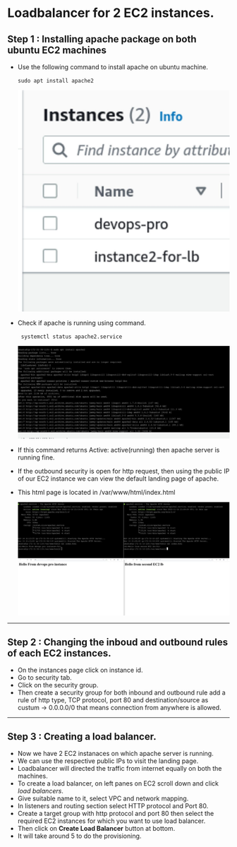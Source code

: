 # Loadbalancer for 2 EC2 instances.

## Step 1 : Installing apache package on both ubuntu EC2 machines

- Use the following command to install apache on ubuntu machine.

  ```
  sudo apt install apache2
  ```

  ![Screenshot](./lb-1.JPG)

- Check if apache is running using command.

  ```
   systemctl status apache2.service
  ```

  ![Screenshot](./lb-2.JPG)

- If this command returns Active: active(running) then apache server is running fine.

- If the outbound security is open for http request, then using the public IP of our EC2 instance we can view the default landing page of apache.

- This html page is located in /var/www/html/index.html

  ![Screenshot](./lb-3.JPG)
  ![Screenshot](./lb-4.JPG)

--------------

## Step 2 : Changing the inboud and outbound rules of each EC2 instances.

- On the instances page click on instance id.
- Go to security tab.
- Click on the security group.
- Then create a security group for both inbound and outbound rule add a rule of http type, TCP protocol, port 80 and destination/source as custum  -> 0.0.0.0/0 that means connection from anywhere is allowed.

--------------

## Step 3 : Creating a load balancer.

- Now we have 2 EC2 instanaces on which apache server is running.
- We can use the respective public IPs to visit the landing page.
- Loadbalancer will directed the traffic from internet equally on both the machines.
- To create a load balancer, on left panes on EC2 scroll down and click _load balancers_.
- Give suitable name to it, select VPC and network mapping.
- In listeners and routing section select HTTP protocol and Port 80.
- Create a target group with http protocol and port 80 then select the required EC2 instances for which you want to use load balancer.
- Then click on **Create Load Balancer** button at bottom.
- It will take around 5 to do the provisioning.

